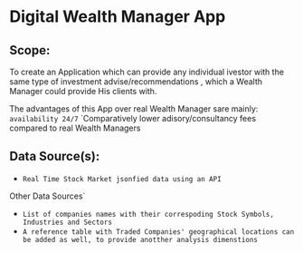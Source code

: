 # Digital Wealth Manager App

## Scope:

To create an Application which can provide any individual ivestor with the same type of investment advise/recommendations , which a Wealth Manager could provide His clients with.

The advantages of this App over real Wealth Manager sare mainly:
`availability 24/7`
`Comparatively lower adisory/consultancy fees compared to real Wealth Managers

## Data Source(s):
* `Real Time Stock Market jsonfied data using an API 
`

Other Data Sources`

* `List of companies names with their correspoding Stock Symbols, Industries and Sectors`
* `A reference table with Traded Companies' geographical locations can be added as well, to provide anotther analysis dimenstions`








